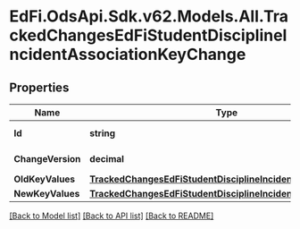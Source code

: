 # EdFi.OdsApi.Sdk.v62.Models.All.TrackedChangesEdFiStudentDisciplineIncidentAssociationKeyChange

## Properties

Name | Type | Description | Notes
------------ | ------------- | ------------- | -------------
**Id** | **string** | Resource identifier | [optional] 
**ChangeVersion** | **decimal** | Change version | [optional] 
**OldKeyValues** | [**TrackedChangesEdFiStudentDisciplineIncidentAssociationKey**](TrackedChangesEdFiStudentDisciplineIncidentAssociationKey.md) |  | [optional] 
**NewKeyValues** | [**TrackedChangesEdFiStudentDisciplineIncidentAssociationKey**](TrackedChangesEdFiStudentDisciplineIncidentAssociationKey.md) |  | [optional] 

[[Back to Model list]](../../README.md#documentation-for-models) [[Back to API list]](../../README.md#documentation-for-api-endpoints) [[Back to README]](../../README.md)

